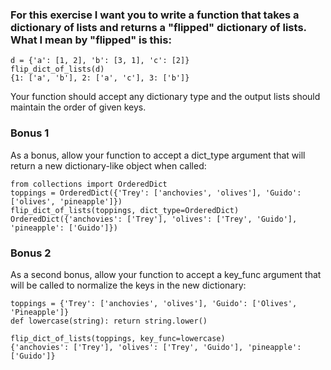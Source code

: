 ### For this exercise I want you to write a function that takes a dictionary of lists and returns a "flipped" dictionary of lists. What I mean by "flipped" is this:
~~~
d = {'a': [1, 2], 'b': [3, 1], 'c': [2]}
flip_dict_of_lists(d)
{1: ['a', 'b'], 2: ['a', 'c'], 3: ['b']}
~~~
Your function should accept any dictionary type and the output lists should maintain the order of given keys.

### Bonus 1
As a bonus, allow your function to accept a dict_type argument that will return a new dictionary-like object when called:
~~~
from collections import OrderedDict
toppings = OrderedDict({'Trey': ['anchovies', 'olives'], 'Guido': ['olives', 'pineapple']})
flip_dict_of_lists(toppings, dict_type=OrderedDict)
OrderedDict({'anchovies': ['Trey'], 'olives': ['Trey', 'Guido'], 'pineapple': ['Guido']})
~~~
### Bonus 2
As a second bonus, allow your function to accept a key_func argument that will be called to normalize the keys in the new dictionary:
~~~
toppings = {'Trey': ['anchovies', 'olives'], 'Guido': ['Olives', 'Pineapple']}
def lowercase(string): return string.lower()

flip_dict_of_lists(toppings, key_func=lowercase)
{'anchovies': ['Trey'], 'olives': ['Trey', 'Guido'], 'pineapple': ['Guido']}
~~~